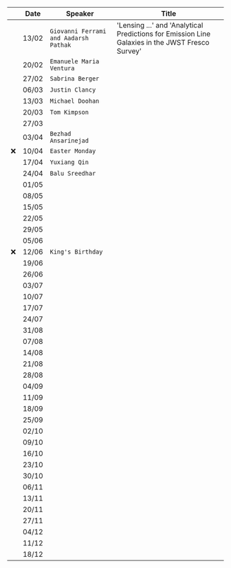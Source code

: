 
| | Date| Speaker | Title |
| --- | --- | --- | --- |
| | 13/02 | `Giovanni Ferrami and Aadarsh Pathak` | 'Lensing ...' and 'Analytical Predictions for Emission Line Galaxies in the JWST Fresco Survey'|
| | 20/02 | `Emanuele Maria Ventura` | |
| | 27/02 | `Sabrina Berger` | |
| | 06/03 | `Justin Clancy` | |
| | 13/03 | `Michael Doohan` | |
| | 20/03 | `Tom Kimpson` | |
| | 27/03 | | |
| | 03/04 | `Bezhad Ansarinejad` | |
| ❌ | 10/04 | `Easter Monday` | |
| | 17/04 | `Yuxiang Qin` | |
| | 24/04 | `Balu Sreedhar`| |
| | 01/05 | | |
| | 08/05 | | |
| | 15/05 | | |
| | 22/05 | | |
| | 29/05 | | |
| | 05/06 | | |
| ❌ | 12/06 | `King's Birthday` | |
| | 19/06 | | |
| | 26/06 | | |
| | 03/07 | | |
| | 10/07 | | |
| | 17/07 | | |
| | 24/07 | | |
| | 31/08 | | |
| | 07/08 | | |
| | 14/08 | | |
| | 21/08 | | |
| | 28/08 | | |
| | 04/09 | | |
| | 11/09 | | |
| | 18/09 | | |
| | 25/09 | | |
| | 02/10 | | |
| | 09/10 | | |
| | 16/10 | | |
| | 23/10 | | |
| | 30/10 | | |
| | 06/11 | | |
| | 13/11 | | |
| | 20/11 | | |
| | 27/11 | | |
| | 04/12 | | |
| | 11/12 | | |
| | 18/12 | | |